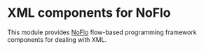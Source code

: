 XML components for NoFlo
========================

This module provides [NoFlo](http://noflojs.org/) flow-based programming framework components for dealing with XML.

